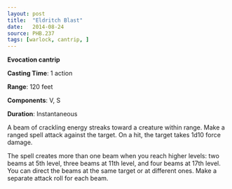 ```yaml
---
layout: post
title:  "Eldritch Blast"
date:   2014-08-24
source: PHB.237
tags: [warlock, cantrip, ]
---
```


**Evocation cantrip**

**Casting Time**: 1 action

**Range**: 120 feet

**Components**: V, S

**Duration**: Instantaneous

A beam of crackling energy streaks toward a creature within range. Make a ranged spell attack against the target. On a hit, the target takes 1d10 force damage.

The spell creates more than one beam when you reach higher levels: two beams at 5th level, three beams at 11th level, and four beams at 17th level. You can direct the beams at the same target or at different ones. Make a separate attack roll for each beam.